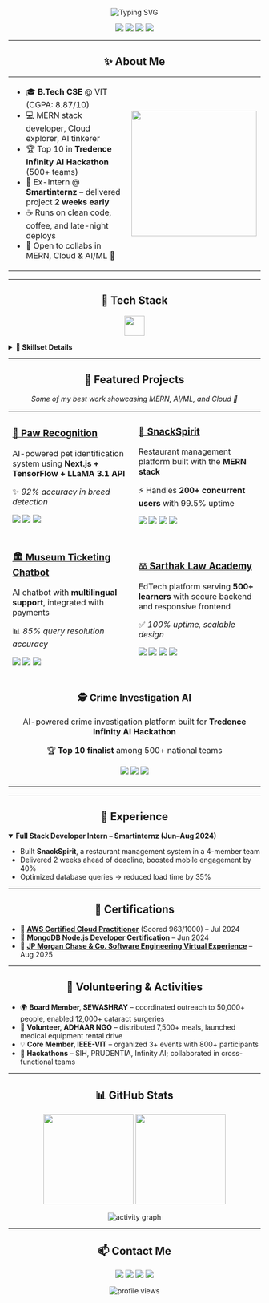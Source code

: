 <!-- GITHUB PROFILE README: Sarthak Ray -->

<p align="center">
  <img src="https://readme-typing-svg.herokuapp.com?font=Fira+Code&size=28&pause=1000&color=00C853&center=true&vCenter=true&width=750&lines=Hey+👋,+I'm+Sarthak+Ray;Full+Stack+Developer+%7C+Cloud+%7C+AI/ML;Hackathon+Enthusiast+%7C+Problem+Solver;Welcome+to+my+GitHub+Universe!" alt="Typing SVG" />
</p>


<p align="center">
  <a href="mailto:raysarthak26@gmail.com"><img src="https://img.shields.io/badge/Email-D14836?style=for-the-badge&logo=gmail&logoColor=white"/></a>
  <a href="https://linkedin.com/in/sarthak-ray-683910256"><img src="https://img.shields.io/badge/LinkedIn-0077B5?style=for-the-badge&logo=linkedin&logoColor=white"/></a>
  <a href="https://my-portfolio-89bh.vercel.app/"><img src="https://img.shields.io/badge/Portfolio-000000?style=for-the-badge&logo=vercel&logoColor=white"/></a>
  <a href="https://github.com/SarthakRay26"><img src="https://img.shields.io/badge/GitHub-181717?style=for-the-badge&logo=github&logoColor=white"/></a>
</p>

---

<h2 align="center">✨ About Me</h2>

<table align="center">
<tr>
<td>

- 🎓 **B.Tech CSE** @ VIT (CGPA: 8.87/10)  
- 💻 MERN stack developer, Cloud explorer, AI tinkerer  
- 🏆 Top 10 in **Tredence Infinity AI Hackathon** (500+ teams)  
- 💼 Ex-Intern @ **Smartinternz** – delivered project **2 weeks early**  
- ☕ Runs on clean code, coffee, and late-night deploys  
- 🤝 Open to collabs in MERN, Cloud & AI/ML 🚀  

</td>
<td>
  <img src="https://media.giphy.com/media/L1R1tvI9svkIWwpVYr/giphy.gif" width="250"/>
</td>
</tr>
</table>

---

<h2 align="center">🚀 Tech Stack</h2>

<p align="center">
  <img src="https://skillicons.dev/icons?i=js,react,nextjs,nodejs,express,mongodb,python,java,cpp,aws,mysql,git,github,html,css,vscode,docker" height="40"/>
</p>

<details>
<summary><b>🧰 Skillset Details</b></summary>

<p>

Languages: C, C++, Python, Java, JavaScript, HTML5, CSS3
Frameworks: React.js, Next.js, Express.js, Node.js, TensorFlow, Tailwind CSS
Cloud/Database: AWS (EC2, S3, Lambda), MongoDB, MySQL, Heroku, Vercel
Dev Tools: Git, GitHub, Postman, Vite, VS Code, Docker (basic)


</p>
</details>

---

<h2 align="center">🌟 Featured Projects</h2>

<p align="center">
  <i>Some of my best work showcasing MERN, AI/ML, and Cloud 🚀</i>
</p>

<table>
  <tr>
    <td width="50%">
      <h3><a href="https://pawrecognition.vercel.app/">🐾 Paw Recognition</a></h3>
      <p>AI-powered pet identification system using <b>Next.js + TensorFlow + LLaMA 3.1 API</b></p>
      <p>✨ <i>92% accuracy in breed detection</i></p>
      <p>
        <img src="https://img.shields.io/badge/Next.js-black?style=flat&logo=next.js"/>
        <img src="https://img.shields.io/badge/TensorFlow-orange?style=flat&logo=tensorflow"/>
        <img src="https://img.shields.io/badge/LLaMA-3.1-blueviolet"/>
      </p>
    </td>
    <td width="50%">
      <h3><a href="https://github.com/SarthakRay26/SBFoods-SmartInternz">🍴 SnackSpirit</a></h3>
      <p>Restaurant management platform built with the <b>MERN stack</b></p>
      <p>⚡ Handles <b>200+ concurrent users</b> with 99.5% uptime</p>
      <p>
        <img src="https://img.shields.io/badge/MongoDB-4ea94b?style=flat&logo=mongodb&logoColor=white"/>
        <img src="https://img.shields.io/badge/Express.js-000000?style=flat&logo=express&logoColor=white"/>
        <img src="https://img.shields.io/badge/React.js-61DAFB?style=flat&logo=react&logoColor=black"/>
        <img src="https://img.shields.io/badge/Node.js-339933?style=flat&logo=node.js&logoColor=white"/>
      </p>
    </td>
  </tr>
  <tr>
    <td width="50%">
      <h3><a href="https://museum-booking.vercel.app">🏛️ Museum Ticketing Chatbot</a></h3>
      <p>AI chatbot with <b>multilingual support</b>, integrated with payments</p>
      <p>📊 <i>85% query resolution accuracy</i></p>
      <p>
        <img src="https://img.shields.io/badge/MERN-1c1c1c?style=flat&logo=mongodb&logoColor=4DB33D"/>
        <img src="https://img.shields.io/badge/Grok%20AI-purple?style=flat"/>
        <img src="https://img.shields.io/badge/Payments-FF5F00?style=flat&logo=stripe&logoColor=white"/>
      </p>
    </td>
    <td width="50%">
      <h3><a href="https://www.sarthaklawacademy.com/">⚖️ Sarthak Law Academy</a></h3>
      <p>EdTech platform serving <b>500+ learners</b> with secure backend and responsive frontend</p>
      <p>✅ <i>100% uptime, scalable design</i></p>
      <p>
        <img src="https://img.shields.io/badge/MongoDB-4ea94b?style=flat&logo=mongodb&logoColor=white"/>
        <img src="https://img.shields.io/badge/Express.js-000000?style=flat&logo=express&logoColor=white"/>
        <img src="https://img.shields.io/badge/React.js-61DAFB?style=flat&logo=react&logoColor=black"/>
        <img src="https://img.shields.io/badge/Node.js-339933?style=flat&logo=node.js&logoColor=white"/>
      </p>
    </td>
  </tr>
  <tr>
    <td colspan="2" align="center">
      <h3>🕵️ Crime Investigation AI</h3>
      <p>AI-powered crime investigation platform built for <b>Tredence Infinity AI Hackathon</b></p>
      <p>🏆 <b>Top 10 finalist</b> among 500+ national teams</p>
      <p>
        <img src="https://img.shields.io/badge/Python-3776AB?style=flat&logo=python&logoColor=white"/>
        <img src="https://img.shields.io/badge/OpenCV-5C3EE8?style=flat&logo=opencv&logoColor=white"/>
        <img src="https://img.shields.io/badge/AI/ML-ffca28?style=flat&logo=tensorflow&logoColor=black"/>
      </p>
    </td>
  </tr>
</table>


---

<h2 align="center">🏢 Experience</h2>

<details open>
<summary><b>Full Stack Developer Intern – Smartinternz (Jun–Aug 2024)</b></summary>
<ul>
  <li>Built <b>SnackSpirit</b>, a restaurant management system in a 4-member team</li>
  <li>Delivered 2 weeks ahead of deadline, boosted mobile engagement by 40%</li>
  <li>Optimized database queries → reduced load time by 35%</li>
</ul>
</details>

---

<h2 align="center">📜 Certifications</h2>

<ul>
  <li>🏅 <b><a href="https://www.credly.com/go/vueaaK7N6sve4r07AVqQQw" target="_blank">AWS Certified Cloud Practitioner</a></b> (Scored 963/1000) – Jul 2024</li>
  <li>🏅 <b><a href="https://learn.mongodb.com/learning-paths/mongodb-nodejs-developer-path-for-smartbridge" target="_blank">MongoDB Node.js Developer Certification</a></b> – Jun 2024</li>
  <li>🏅 <b><a href="https://drive.google.com/file/d/1KlvOyfkaHEOcLSST4qVuUvU_FwLfs5XB/view" target="_blank">JP Morgan Chase & Co. Software Engineering Virtual Experience</a></b> – Aug 2025</li>
</ul>

---

<h2 align="center">🤝 Volunteering & Activities</h2>

<ul>
  <li>🌍 <b>Board Member, SEWASHRAY</b> – coordinated outreach to 50,000+ people, enabled 12,000+ cataract surgeries</li>
  <li>🍴 <b>Volunteer, ADHAAR NGO</b> – distributed 7,500+ meals, launched medical equipment rental drive</li>
  <li>💡 <b>Core Member, IEEE-VIT</b> – organized 3+ events with 800+ participants</li>
  <li>🚀 <b>Hackathons</b> – SIH, PRUDENTIA, Infinity AI; collaborated in cross-functional teams</li>
</ul>

---

<h2 align="center">📊 GitHub Stats</h2>

<p align="center">
  <img src="https://github-readme-stats.vercel.app/api?username=SarthakRay26&show_icons=true&theme=tokyonight" height="180"/>
  <img src="https://github-readme-stats.vercel.app/api/top-langs/?username=SarthakRay26&layout=compact&theme=tokyonight" height="180"/>
</p>

<p align="center">
  <img src="https://github-readme-activity-graph.vercel.app/graph?username=SarthakRay26&theme=tokyo-night" alt="activity graph"/>
</p>



---

<h2 align="center">📫 Contact Me</h2>

<p align="center">
  <a href="mailto:raysarthak26@gmail.com"><img src="https://img.shields.io/badge/Email-D14836?style=for-the-badge&logo=gmail&logoColor=white"/></a>
  <a href="https://linkedin.com/in/sarthak-ray-683910256"><img src="https://img.shields.io/badge/LinkedIn-0077B5?style=for-the-badge&logo=linkedin&logoColor=white"/></a>
  <a href="https://sarthakray.me"><img src="https://img.shields.io/badge/Portfolio-000000?style=for-the-badge&logo=vercel&logoColor=white"/></a>
  <a href="https://github.com/SarthakRay26"><img src="https://img.shields.io/badge/GitHub-181717?style=for-the-badge&logo=github&logoColor=white"/></a>
</p>

<p align="center">
  <img src="https://komarev.com/ghpvc/?username=SarthakRay26&label=Profile+Views&color=0e75b6&style=flat" alt="profile views"/>
</p>

<!-- END OF CRAZY PROFILE README -->
